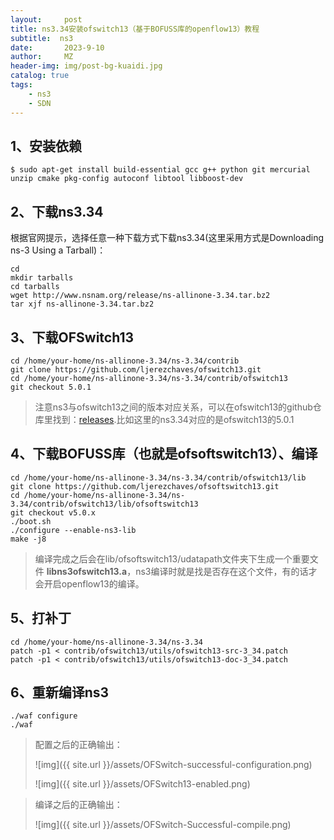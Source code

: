 ```yaml
---
layout:     post
title: ns3.34安装ofswitch13（基于BOFUSS库的openflow13）教程
subtitle:  ns3
date:       2023-9-10
author:     MZ
header-img: img/post-bg-kuaidi.jpg
catalog: true
tags:
    - ns3
    - SDN
---
```


## 1、安装依赖

```shell
$ sudo apt-get install build-essential gcc g++ python git mercurial unzip cmake pkg-config autoconf libtool libboost-dev
```

<!--more-->

## 2、下载ns3.34

根据官网提示，选择任意一种下载方式下载ns3.34(这里采用方式是Downloading ns-3 Using a Tarball)：

```shell
cd
mkdir tarballs
cd tarballs
wget http://www.nsnam.org/release/ns-allinone-3.34.tar.bz2
tar xjf ns-allinone-3.34.tar.bz2
```

## 3、下载OFSwitch13

```shell
cd /home/your-home/ns-allinone-3.34/ns-3.34/contrib
git clone https://github.com/ljerezchaves/ofswitch13.git
cd /home/your-home/ns-allinone-3.34/ns-3.34/contrib/ofswitch13
git checkout 5.0.1
```

> 注意ns3与ofswitch13之间的版本对应关系，可以在ofswitch13的github仓库里找到：[releases](https://github.com/ljerezchaves/ofswitch13/releases).比如这里的ns3.34对应的是ofswitch13的5.0.1

## 4、下载BOFUSS库（也就是ofsoftswitch13）、编译

```shell
cd /home/your-home/ns-allinone-3.34/ns-3.34/contrib/ofswitch13/lib
git clone https://github.com/ljerezchaves/ofsoftswitch13.git
cd /home/your-home/ns-allinone-3.34/ns-3.34/contrib/ofswitch13/lib/ofsoftswitch13
git checkout v5.0.x
./boot.sh
./configure --enable-ns3-lib
make -j8
```

> 编译完成之后会在lib/ofsoftswitch13/udatapath文件夹下生成一个重要文件 **libns3ofswitch13.a**，ns3编译时就是找是否存在这个文件，有的话才会开启openflow13的编译。

## 5、打补丁

```shell
cd /home/your-home/ns-allinone-3.34/ns-3.34
patch -p1 < contrib/ofswitch13/utils/ofswitch13-src-3_34.patch
patch -p1 < contrib/ofswitch13/utils/ofswitch13-doc-3_34.patch
```

## 6、重新编译ns3

```shell
./waf configure
./waf
```

> 配置之后的正确输出：
>
> ![img]({{ site.url }}/assets/OFSwitch-successful-configuration.png)
>
> ![img]({{ site.url }}/assets/OFSwitch13-enabled.png)

> 编译之后的正确输出：
>
> ![img]({{ site.url }}/assets/OFSwitch-Successful-compile.png)
